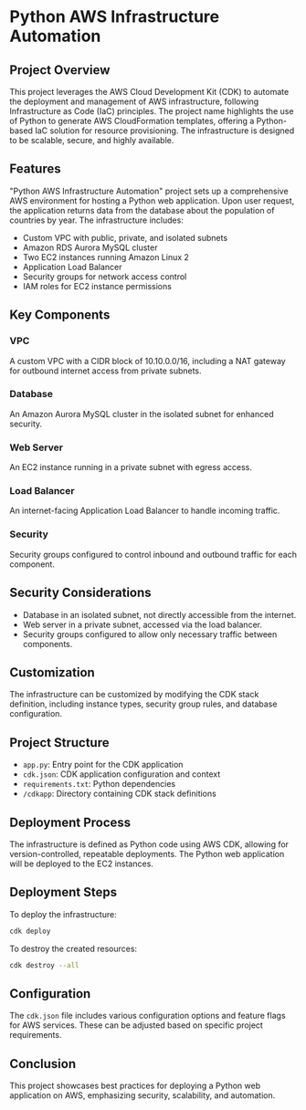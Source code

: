# Python AWS Infrastructure Automation

## Project Overview

This project leverages the AWS Cloud Development Kit (CDK) to automate the deployment and management of AWS infrastructure, following Infrastructure as Code (IaC) principles. The project name highlights the use of Python to generate AWS CloudFormation templates, offering a Python-based IaC solution for resource provisioning. The infrastructure is designed to be scalable, secure, and highly available.

## Features

"Python AWS Infrastructure Automation" project sets up a comprehensive AWS environment for hosting a Python web application. Upon user request, the application returns data from the database about the population of countries by year. The infrastructure includes:

- Custom VPC with public, private, and isolated subnets
- Amazon RDS Aurora MySQL cluster
- Two EC2 instances running Amazon Linux 2
- Application Load Balancer
- Security groups for network access control
- IAM roles for EC2 instance permissions

## Key Components

### VPC

A custom VPC with a CIDR block of 10.10.0.0/16, including a NAT gateway for outbound internet access from private subnets.

### Database

An Amazon Aurora MySQL cluster in the isolated subnet for enhanced security.

### Web Server

An EC2 instance running in a private subnet with egress access.

### Load Balancer

An internet-facing Application Load Balancer to handle incoming traffic.

### Security

Security groups configured to control inbound and outbound traffic for each component.

## Security Considerations

- Database in an isolated subnet, not directly accessible from the internet.
- Web server in a private subnet, accessed via the load balancer.
- Security groups configured to allow only necessary traffic between components.

## Customization

The infrastructure can be customized by modifying the CDK stack definition, including instance types, security group rules, and database configuration.

## Project Structure

- `app.py`: Entry point for the CDK application
- `cdk.json`: CDK application configuration and context
- `requirements.txt`: Python dependencies
- `/cdkapp`: Directory containing CDK stack definitions

## Deployment Process

The infrastructure is defined as Python code using AWS CDK, allowing for version-controlled, repeatable deployments. The Python web application will be deployed to the EC2 instances.

## Deployment Steps

To deploy the infrastructure:

```sh
cdk deploy
```

To destroy the created resources:

```sh
cdk destroy --all
```

## Configuration

The `cdk.json` file includes various configuration options and feature flags for AWS services. These can be adjusted based on specific project requirements.

## Conclusion

This project showcases best practices for deploying a Python web application on AWS, emphasizing security, scalability, and automation.
